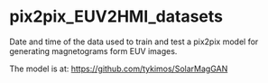 # pix2pix_EUV2HMI_datasets
Date and time of the data used to train and test a pix2pix model for generating magnetograms form EUV images.

The model is at:
https://github.com/tykimos/SolarMagGAN
